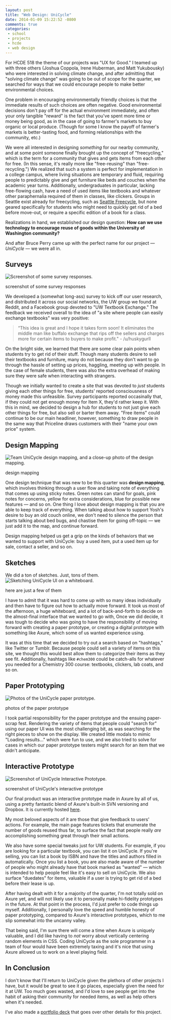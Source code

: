 ```yaml
---
layout: post
title: "Web Design: UniCycle"
date: 2014-01-09 15:22:52 -0800
comments: true
categories: 
 - school
 - projects
 - hcde
 - web design
---
```


For HCDE 518 the theme of our projects was "UX for Good." I teamed up with three others (Joshua Coppola, Irene Huberman, and Matt Yukubousky) who were interested in solving climate change, and after admitting that "solving climate change" was going to be out of scope for the quarter, we searched for ways that we could encourage people to make better environmental choices.

One problem in encouraging environmentally friendly choices is that the immediate results of such choices are often negative. Good environmental decisions don't pay off for the actual environment immediately, and often your only tangible "reward" is the fact that you've spent more time or money being good, as in the case of going to farmer's markets to buy organic or local produce. (Though for some I know the payoff of farmer's markets is better-tasting food, and forming relationships with the community, etc.)

We were all interested in designing *something* for our nearby community, and at some point someone finally brought up the concept of "freecycling," which is the term for a community that gives and gets items from each other for free. (In this sense, it's really more like "free-reusing" than "free-recycling.") We realized that such a system is perfect for implementation in a college campus, where living situations are temporary and fluid, requiring people to predictably give and get furniture like beds and couches when the academic year turns. Additionally, undergraduates in particular, lacking free-flowing cash, have a need of used items like textbooks and whatever other paraphernalia required of them in classes, like clickers. Groups in Seattle exist already for freecycling, such as <a href="http://groups.yahoo.com/neo/groups/freecycleseattle/info">Seattle Freecycle</a>, but none geared specifically for students who might need to quickly get rid of a bed before move-out, or require a specific edition of a book for a class.

Realizations in hand, we established our design question: <strong>How can we use technology to encourage reuse of goods within the University of Washington community?</strong>

And after Bruce Perry came up with the perfect name for our project — <em>UniCycle</em> — we were all in.


<h2>Surveys</h2>
<img class="book-cover" src="{{ root_url}}/images/unicycle/surveys.png" alt="Screenshot of some survey responses."/>
<p class="caption">screenshot of some survey responses</p>
We developed a (somewhat long-ass) survey to kick off our user research, and distributed it across our social networks, the UW group we found at Reddit, and a Facebook group devoted to "UW Textbook Exchange." The feedback we received overall to the idea of "a site where people can easily exchange textbooks" was very positive:

<blockquote>“This idea is great and I hope it takes form soon! It eliminates the middle man like buffalo exchange that rips off the sellers and charges more for certain items to buyers to make profit." - /u/huskygurll</blockquote>

On the bright side, we learned that there are some clear pain points when students try to get rid of their stuff. Though many students desire to sell their textbooks and furniture, many do not because they don't want to go through the hassle of setting up prices, haggling, meeting up with people. In the case of female students, there was also the extra overhead of making sure they were safe when interacting with strangers.

Though we initially wanted to create a site that was devoted to <em>just</em> students giving each other things for free, students' reported consciousness of money made this unfeasible. Survey participants reported occasinally that, if they could not get enough money for Item X, they'd rather keep it. With this in mind, we decided to design a hub for students to not just give each other things for free, but also sell or barter them away. "Free items" could continue to be our main headliner, however, something to draw people in the same way that Priceline draws customers with their "name your own price" system.


<h2>Design Mapping</h2>
<img class="book-cover" src="{{ root_url}}/images/unicycle/designmapping.png" alt="Team UniCycle design mapping, and a close-up photo of the design mapping."/>
<p class="caption">design mapping</p>
One design technique that was new to be this quarter was <strong>design mapping</strong>, which involves thinking through a user flow and taking note of everything that comes up using sticky notes. Green notes can stand for goals, pink notes for concerns, yellow for extra considerations, blue for possible new features — and so on. One thing I love about design mapping is that you are able to keep track of everything. When talking about how to support Yosh's desire to buy an old couch online, we don't need to silence the person that starts talking about bed bugs, and chastise them for going off-topic — we just add it to the map, and continue forward.

Design mapping helped us get a grip on the kinds of behaviors that we wanted to support with UniCycle: buy a used item, put a used item up for sale, contact a seller, and so on.


<h2>Sketches</h2>
We did a ton of sketches. Just, tons of them.

<img class="book-cover" src="{{ root_url}}/images/unicycle/sketches2.png" alt="Sketching UniCycle UI on a whiteboard."/>
<p class="caption">here are just a few of them</p>

I have to admit that it was hard to come up with so many ideas individually and then have to figure out how to actually move forward. It took us most of the afternoon, a huge whiteboard, and a lot of back-and-forth to decide on the almost-final interface that we wanted to go with, Once we did decide, it was tough to decide who was going to have the responsibility of moving forward with creating a paper prototype, or creating a digital prototype with something like Axure, which some of us wanted experience using.

It was at this time that we decided to try out a search based on "hashtags," like Twitter or Tumblr. Because people could sell a variety of items on this site, we thought this would best allow them to categorize their items as they see fit. Additionally, hashtags like <code>#chem300</code> could be catch-alls for whatever you needed for a Chemistry 300 course: textbooks, clickers, lab coats, and so on.


<h2>Paper Prototyping</h2>
<img class="book-cover" src="{{ root_url}}/images/unicycle/paperprototype.png" alt="Photos of the UniCycle paper prototype."/>
<p class="caption">photos of the paper prototype</p>

I took partial responsibility for the paper prototype and the ensuing paper-scrap fest. Rendering the variety of items that people could "search for" using our paper UI was the most challenging bit, as was searching for the right pieces to show on the display. We created little modals to mimic "Loading results..." which were fun to use, and we also tried to solve for cases in which our paper prototype testers might search for an item that we didn't anticipate.


<h2>Interactive Prototype</h2>
<img class="book-cover" src="{{ root_url}}/images/unicycle/unicycle_prototype.png" alt="Screenshot of UniCycle Interactive Prototype."/>
<p class="caption">screenshot of UniCycle's interactive prototype</p>

Our final product was an interactive prototype made in Axure by all of us, using a pretty fantastic blend of Axure's built-in SVN versioning and Dropbox. It is currently hosted <a href="http://students.washington.edu/jhc1/hcde518/start.html">here</a>.

My most beloved aspects of it are those that give feedback to users' actions. For example, the main page features tickets that enumerate the number of goods reused thus far, to surface the fact that people really *are* accomplishing something great through their small actions.

We also have some special tweaks just for UW students. For example, if you are looking for a particular textbook, you can list it on UniCycle. If you're selling, you can list a book by ISBN and have the titles and authors filled in automatically. Once you list a book, you are also made aware of the number of people who might already have that book marked as "wanted" — which is intended to help people feel like it's easy to sell on UniCycle. We also surface "duedates" for items, valuable if a user is trying to get rid of a bed before their lease is up.  

After having dealt with it for a majority of the quarter, I'm not totally sold on Axure yet, and will not likely use it to personally make hi-fidelity prototypes in the future. At that point in the process, I'd just prefer to code things up myself. Additionally, I personally love the speed and humble honesty of paper prototyping, compared to Axure's interactive prototypes, which to me slip somewhat into the uncanny valley.

That being said, I'm sure there will come a time when Axure is uniquely valuable, and I did like having to *not* worry about vertically centering random elements in CSS. Coding UniCycle as the sole programmer in a team of four would have been extremely taxing and it's nice that using Axure allowed us to work on a level playing field.


<h2>In Conclusion</h2>
I don't know that I'll return to UniCycle given the plethora of other projects I have, but it would be great to see it go places, especially given the need for it at UW. Too much goes wasted, and I'd love to see people get into the habit of asking their community for needed items, as well as help others when it's needed.

I've also made a <a href="{{ root_url}}/files/hcde518_portfolio_deck.pdf">portfolio deck</a> that goes over other details for this project.
